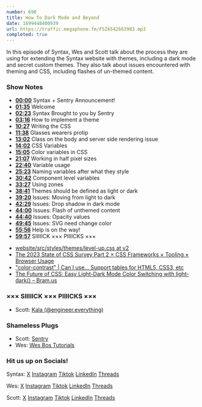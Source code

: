 ```yaml
---
number: 690
title: How To Dark Mode and Beyond
date: 1699448400939
url: https://traffic.megaphone.fm/FSI6542663983.mp3
completed: true
---
```


In this episode of Syntax, Wes and Scott talk about the process they are using for extending the Syntax website with themes, including a dark mode and secret custom themes. They also talk about issues encountered with theming and CSS, including flashes of un-themed content.

### Show Notes

- **[00:00](#t=00:00)** Syntax + Sentry Announcement!
- **[01:35](#t=01:35)** Welcome
- **[02:23](#t=02:23)** Syntax Brought to you by Sentry
- **[03:16](#t=03:16)** How to implement a theme
- **[10:27](#t=10:27)** Writing the CSS
- **[11:38](#t=11:38)** Glasses wearers protip
- **[13:02](#t=13:02)** Class on the body and server side rendering issue
- **[14:02](#t=14:02)** CSS Variables
- **[15:05](#t=15:05)** Color variables in CSS
- **[21:07](#t=21:07)** Working in half pixel sizes
- **[22:40](#t=22:40)** Variable usage
- **[25:23](#t=25:23)** Naming variables after what they style
- **[30:42](#t=30:42)** Component level variables
- **[33:27](#t=33:27)** Using zones
- **[38:41](#t=38:41)** Themes should be defined as light or dark
- **[39:20](#t=39:20)** Issues: Moving from light to dark
- **[42:29](#t=42:29)** Issues: Drop shadow in dark mode
- **[44:00](#t=44:00)** Issues: Flash of unthemed content
- **[44:40](#t=44:40)** Issues: Opacity values
- **[49:45](#t=49:45)** Issues: SVG need change color
- **[55:56](#t=55:56)** Help is on the way!
- **[59:57](#t=59:57)** SIIIIICK ××× PIIIICKS ×××

* [website/src/styles/themes/level-up.css at v2](https://github.com/syntaxfm/website/blob/v2/src/styles/themes/level-up.css)
* [The 2023 State of CSS Survey Part 2 × CSS Frameworks × Tooling × Browser Usage](https://syntax.fm/show/678/the-2023-state-of-css-survey-part-2-css-frameworks-tooling-browser-usage)
* ["color-contrast" | Can I use... Support tables for HTML5, CSS3, etc](https://caniuse.com/?search=color-contrast)
* [The Future of CSS: Easy Light-Dark Mode Color Switching with light-dark() – Bram.us](https://www.bram.us/2023/10/09/the-future-of-css-easy-light-dark-mode-color-switching-with-light-dark/)

### ××× SIIIIICK ××× PIIIICKS ×××

- Scott: [Kala (@engineer.everything)](https://www.tiktok.com/@engineer.everything)

### Shameless Plugs

- Scott: [Sentry](https://sentry.io)
- Wes: [Wes Bos Tutorials](https://wesbos.com/courses)

### Hit us up on Socials!

Syntax: [X](https://twitter.com/syntaxfm) [Instagram](https://www.instagram.com/syntax_fm/) [Tiktok](https://www.tiktok.com/@syntaxfm) [LinkedIn](https://www.linkedin.com/company/96077407/admin/feed/posts/) [Threads](https://www.threads.net/@syntax_fm)

Wes: [X](https://twitter.com/wesbos) [Instagram](https://www.instagram.com/wesbos/) [Tiktok](https://www.tiktok.com/@wesbos) [LinkedIn](https://www.linkedin.com/in/wesbos/) [Threads](https://www.threads.net/@wesbos)

Scott: [X](https://twitter.com/stolinski) [Instagram](https://www.instagram.com/stolinski/) [Tiktok](https://www.tiktok.com/@stolinski) [LinkedIn](https://www.linkedin.com/in/stolinski/) [Threads](https://www.threads.net/@stolinski)
